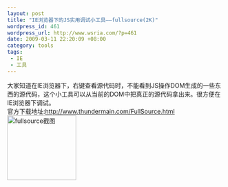 ```yaml
--- 
layout: post
title: "IE浏览器下的JS实用调试小工具——fullsource(2K)"
wordpress_id: 461
wordpress_url: http://www.wsria.com/?p=461
date: 2009-03-11 22:20:09 +08:00
category: tools
tags: 
 - IE
 - 工具
---
```

<div>大家知道在IE浏览器下，右键查看源代码时，不能看到JS操作DOM生成的一些东西的源代码，这个小工具可以从当前的DOM中把真正的源代码拿出来。很方便在IE浏览器下调试。</div>
<div>官方下载地址:<a href="http://www.thundermain.com/FullSource.html" target="_blank">http://www.thundermain.com/FullSource.html</a></div>
<div>

<img title="fullsource截图" src="http://www.thundermain.com/MenuExt.png" alt="fullsource截图" width="160" height="150" />

</div>

